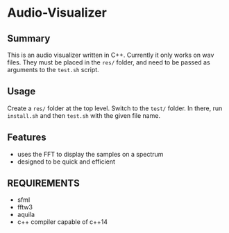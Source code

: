 # Audio-Visualizer

Summary
-------
This is an audio visualizer written in C++.
Currently it only works on wav files. They
must be placed in the `res/` folder, and 
need to be passed as arguments to the `test.sh` script.

Usage
-----
Create a `res/` folder at the top level.
Switch to the `test/` folder. In there, run
`install.sh` and then `test.sh` with the given
file name.

Features
--------
- uses the FFT to display the samples on a spectrum
- designed to be quick and efficient

REQUIREMENTS
------------
- sfml
- fftw3
- aquila
- c++ compiler capable of c++14
